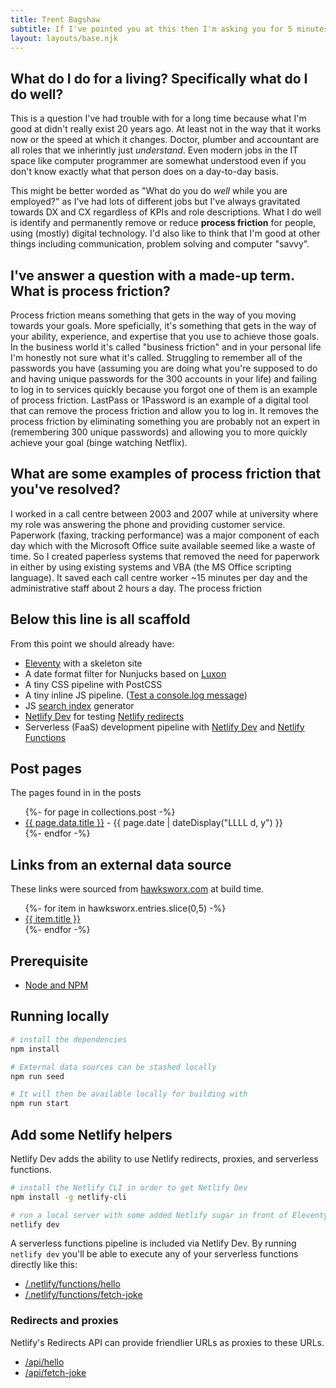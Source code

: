 ```yaml
---
title: Trent Bagshaw
subtitle: If I've pointed you at this then I'm asking you for 5 minutes of your life you'll never get back, so thank you! I'm a [Digital Transformation](https://en.wikipedia.org/wiki/Digital_transformation) (DX) and [Customer Experience](https://en.wikipedia.org/wiki/Customer_experience) (CX) professional who finds it hard to describe what I do and how I got here for a potential employer. I've only just spun this up (30th April 2022) because I haven't actively looked for a new role in fifteen years or so. Currently an unfinished work in progress based on a project scaffold by <a href="https://twitter.com/philhawksworth">Phil</a>, thanks Phil!
layout: layouts/base.njk
---
```

## What do I do for a living? Specifically what do I do well?
This is a question I've had trouble with for a long time because what I'm good at didn't really exist 20 years ago. At least not in the way that it works now or the speed at which it changes. Doctor, plumber and accountant are all roles that we inherintly just *understand*. Even modern jobs in the IT space like computer programmer are somewhat understood even if you don't know exactly what that person does on a day-to-day basis.

This might be better worded as "What do you do *well* while you are employed?" as I've had lots of different jobs but I've always gravitated towards DX and CX regardless of KPIs and role descriptions. What I do well is identify and permanently remove or reduce **process friction** for people, using (mostly) digital technology. I'd also like to think that I'm good at other things including communication, problem solving and computer "savvy".

## I've answer a question with a made-up term. What is process friction?
Process friction means something that gets in the way of you moving towards your goals. More speficially, it's something that gets in the way of your ability, experience, and expertise that you use to achieve those goals. In the business world it's called "business friction" and in your personal life I'm honestly not sure what it's called. Struggling to remember all of the passwords you have (assuming you are doing what you're supposed to do and having unique passwords for the 300 accounts in your life) and failing to log in to services quickly because you forgot one of them is an example of process friction. LastPass or 1Password is an example of a digital tool that can remove the process friction and allow you to log in. It removes the process friction by eliminating something you are probably not an expert in (remembering 300 unique passwords) and allowing you to more quickly achieve your goal (binge watching Netflix).

## What are some examples of process friction that you've resolved?
I worked in a call centre between 2003 and 2007 while at university where my role was answering the phone and providing customer service. Paperwork (faxing, tracking performance) was a major component of each day which with the Microsoft Office suite available seemed like a waste of time. So I created paperless systems that removed the need for paperwork in either by using existing systems and VBA (the MS Office scripting language). It saved each call centre worker ~15 minutes per day and the administrative staff about 2 hours a day. The process friction

## Below this line is all scaffold

From this point we should already have:

- [Eleventy](https://11ty.io) with a skeleton site
- A date format filter for Nunjucks based on [Luxon](https://moment.github.io/luxon)
- A tiny CSS pipeline with PostCSS
- A tiny inline JS pipeline. (<a href="#" class="btn-log">Test a console.log message</a>)
- JS [search index](/search.json) generator
- [Netlify Dev](https://www.netlify.com/products/dev) for testing [Netlify redirects](https://netlify.com/docs/redirects/)
- Serverless (FaaS) development pipeline with [Netlify Dev](https://www.netlify.com/products/dev) and [Netlify Functions](https://www.netlify.com/products/functions)



## Post pages

The pages found in in the posts

<ul class="listing">
{%- for page in collections.post -%}
  <li>
    <a href="{{ page.url }}">{{ page.data.title }}</a> -
    <time datetime="{{ page.date }}">{{ page.date | dateDisplay("LLLL d, y") }}</time>
  </li>
{%- endfor -%}
</ul>

## Links from an external data source

These links were sourced from [hawksworx.com](https://www.hawksworx.com/feed.json) at build time.

<ul class="listing">
{%- for item in hawksworx.entries.slice(0,5) -%}
  <li>
    <a href="{{ item.link }}">{{ item.title }}</a>
  </li>
{%- endfor -%}
</ul>


## Prerequisite

- [Node and NPM](https://nodejs.org/)

## Running locally

```bash
# install the dependencies
npm install

# External data sources can be stashed locally
npm run seed

# It will then be available locally for building with
npm run start
```

## Add some Netlify helpers
Netlify Dev adds the ability to use Netlify redirects, proxies, and serverless functions.

```bash
# install the Netlify CLI in order to get Netlify Dev
npm install -g netlify-cli

# run a local server with some added Netlify sugar in front of Eleventy
netlify dev
```

A serverless functions pipeline is included via Netlify Dev. By running `netlify dev` you'll be able to execute any of your serverless functions directly like this:

- [/.netlify/functions/hello](/.netlify/functions/hello)
- [/.netlify/functions/fetch-joke](/.netlify/functions/fetch-joke)

### Redirects and proxies

Netlify's Redirects API can provide friendlier URLs as proxies to these URLs.

- [/api/hello](/api/hello)
- [/api/fetch-joke](/api/fetch-joke)




